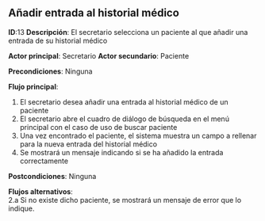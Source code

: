 ## Añadir  entrada al historial médico

**ID**:13 **Descripción**: El secretario selecciona un paciente al que añadir una entrada de su historial médico  

**Actor principal**: Secretario
**Actor secundario**: Paciente

**Precondiciones**: Ninguna

**Flujo principal**:
1. El secretario desea añadir una entrada al  historial médico de un paciente
2. El secretario abre el cuadro de diálogo de búsqueda en el menú principal con el caso de uso de buscar paciente
3. Una vez encontrado el paciente, el sistema muestra un campo a rellenar para la nueva entrada del historial médico
5. Se mostrará un mensaje indicando si se ha añadido la entrada correctamente

**Postcondiciones**:  Ninguna

**Flujos alternativos**:  
2.a Si no existe dicho paciente, se mostrará un mensaje de error que lo indique. 
